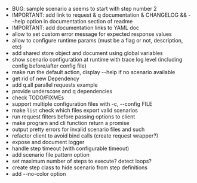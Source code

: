 * BUG: sample scenario a seems to start with step number 2
* IMPORTANT: add link to request & q documentation & CHANGELOG && --help option in documentation section of readme
* IMPORTANT: add documentation links to YAML doc
* allow to set custom error message for expected response values
* allow to configure runtime params (must be a flag or not, description, etc)
* add shared store object and document using global variables
* show scenario configuration at runtime with trace log level (including config before/after config file)
* make run the default action, display --help if no scenario available
* get rid of new Dependency
* add q.all parallel requests example
* provide underscore and q dependencies
* check TODO/FIXMEs
* support multiple configuration files with -c, --config FILE
* make `list` check which files export valid scenarios
* run request filters before passing options to client
* make program and cli function return a promise
* output pretty errors for invalid scenario files and such
* refactor client to avoid bind calls (create request wrapper?)
* expose and document logger
* handle step timeout (with configurable timeout)
* add scenario file pattern option
* set maximum number of steps to execute? detect loops?
* create step class to hide scenario from step definitions
* add --no-color option
